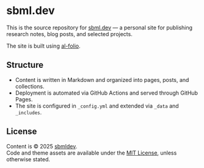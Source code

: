 # sbml.dev
This is the source repository for [sbml.dev](https://sbml.dev) — a personal site for publishing research notes, blog posts, and selected projects.

The site is built using [al-folio](https://github.com/alshedivat/al-folio).

## Structure
- Content is written in Markdown and organized into pages, posts, and collections.
- Deployment is automated via GitHub Actions and served through GitHub Pages.
- The site is configured in `_config.yml` and extended via `_data` and `_includes`.

## License
Content is © 2025 [sbmldev](https://sbml.dev).  
Code and theme assets are available under the [MIT License](LICENSE), unless otherwise stated.
